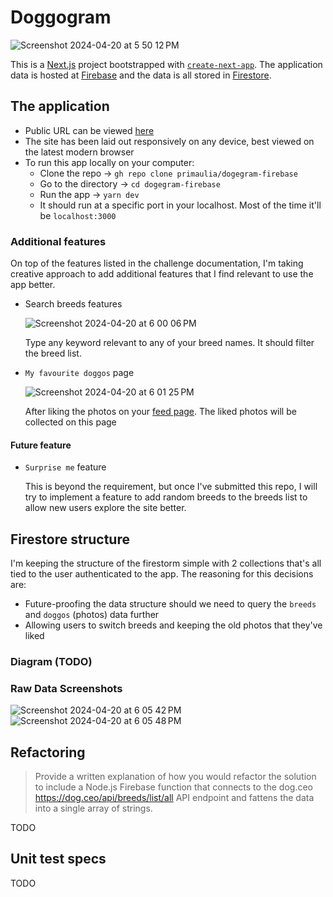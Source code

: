 # Doggogram

![Screenshot 2024-04-20 at 5 50 12 PM](https://github.com/primaulia/dogegram-firebase/assets/1294303/9bd0c6d6-246f-46b3-8e3e-0d0ac3a9abe7)

This is a [Next.js](https://nextjs.org/) project bootstrapped with [`create-next-app`](https://github.com/vercel/next.js/tree/canary/packages/create-next-app). The application data is hosted at [Firebase](https://firebase.google.com/) and the data is all stored in [Firestore](https://firebase.google.com/docs/firestore).

## The application

- Public URL can be viewed [here](https://dogegram-ad8a9.web.app/)
- The site has been laid out responsively on any device, best viewed on the latest modern browser
- To run this app locally on your computer:
  - Clone the repo -> `gh repo clone primaulia/dogegram-firebase`
  - Go to the directory -> `cd dogegram-firebase`
  - Run the app -> `yarn dev`
  - It should run at a specific port in your localhost. Most of the time it'll be `localhost:3000`
 
### Additional features

On top of the features listed in the challenge documentation, I'm taking creative approach to add additional features that I find relevant to use the app better.

- Search breeds features
  
  ![Screenshot 2024-04-20 at 6 00 06 PM](https://github.com/primaulia/dogegram-firebase/assets/1294303/4eccb8ea-3f5c-477e-9fe1-d3c57b776cad)

  Type any keyword relevant to any of your breed names. It should filter the breed list.

- `My favourite doggos` page
  
  ![Screenshot 2024-04-20 at 6 01 25 PM](https://github.com/primaulia/dogegram-firebase/assets/1294303/a5e201f5-cad9-4fc2-bbd2-f4073e557ce5)

  After liking the photos on your [feed page](https://dogegram-ad8a9.web.app/feed). The liked photos will be collected on this page

#### Future feature
- `Surprise me` feature
  
  This is beyond the requirement, but once I've submitted this repo, I will try to implement a feature to add random breeds to the breeds list to allow new users explore the site better.

## Firestore structure

I'm keeping the structure of the firestorm simple with 2 collections that's all tied to the user authenticated to the app. The reasoning for this decisions are:

- Future-proofing the data structure should we need to query the `breeds` and `doggos` (photos) data further
- Allowing users to switch breeds and keeping the old photos that they've liked

### Diagram (TODO)

### Raw Data Screenshots
![Screenshot 2024-04-20 at 6 05 42 PM](https://github.com/primaulia/dogegram-firebase/assets/1294303/6d9689b7-6bed-4545-9dc8-2e0258b72c97)
![Screenshot 2024-04-20 at 6 05 48 PM](https://github.com/primaulia/dogegram-firebase/assets/1294303/e0babf23-b76c-4b40-b5a8-d880768bb257)

## Refactoring

> Provide a written explanation of how you would refactor the solution to include a Node.js Firebase function that connects to the dog.ceo https://dog.ceo/api/breeds/list/all API endpoint and fattens the data into a single array of strings.

TODO

## Unit test specs

TODO

